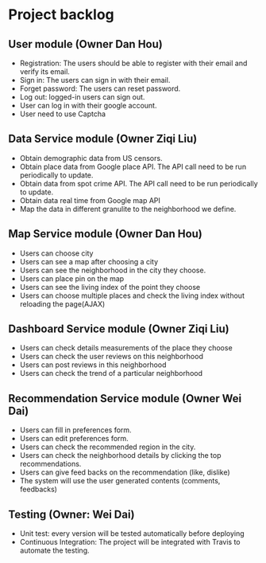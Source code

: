 # Project backlog
## User module (Owner Dan Hou)
*  Registration: The users should be able to register with their email and verify its email.
*  Sign in: The users can sign in with their email.
*  Forget password: The users can reset password.
*  Log out: logged-in users can sign out.
*  User can log in with their google account.
*  User need to use Captcha

## Data Service module (Owner Ziqi Liu)
* Obtain demographic data from US censors.
* Obtain place data from Google place API. The API call need to be run periodically to update.
* Obtain data from spot crime API. The API call need to be run periodically to update.
* Obtain data real time from Google map API
* Map the data in different granulite to the neighborhood we define.

## Map Service module (Owner Dan Hou)
* Users can choose city
* Users can see a map after choosing a city
* Users can see the neighborhood in the city they choose.
* Users can place pin on the map
* Users can see the living index of the point they choose
* Users can choose multiple places and check the living index without reloading the page(AJAX)

## Dashboard Service module (Owner Ziqi Liu)
* Users can check details measurements of the place they choose
* Users can check the user reviews on this neighborhood
* Users can post reviews in this neighborhood
* Users can check the trend of a particular neighborhood

## Recommendation Service module (Owner Wei Dai)
* Users can fill in preferences form.
* Users can edit preferences form.
* Users can check the recommended region in the city.
* Users can check the neighborhood details by clicking the top recommendations.
* Users can give feed backs on the recommendation (like, dislike)
* The system will use the user generated contents (comments, feedbacks)

## Testing (Owner: Wei Dai)
* Unit test: every version will be tested automatically before deploying
* Continuous Integration: The project will be integrated with Travis to automate the testing.

